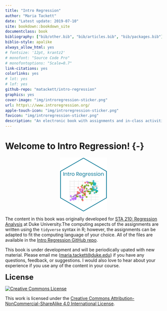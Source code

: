 ```yaml
--- 
title: "Intro Regression"
author: "Maria Tackett"
date: "Latest update: 2019-07-10"
site: bookdown::bookdown_site
documentclass: book
bibliography: ["bib/other.bib", "bib/articles.bib", "bib/packages.bib"]
biblio-style: apalike
always_allow_html: yes
# fontsize: '12pt, krantz2'
# monofont: "Source Code Pro"
# monofontoptions: "Scale=0.7"
link-citations: yes
colorlinks: yes
# lot: yes
# lof: yes
github-repo: "matackett/intro-regression"
graphics: yes
cover-image: "img/introregression-sticker.png"
url: https\://www.introregression.org/
apple-touch-icon: "img/introregression-sticker.png"
favicon: "img/introregression-sticker.png"
description: "An electronic book with assignments and in-class activities to help students apply concepts in an intermediate-level regression analysis course. The primary focus is application and computing; there are also supplemental math notes on some topics."
---
```




# Welcome to Intro Regression! {-}

<img src="img/introregression-sticker.png" width="30%" style="display: block; margin: auto;" />

The content in this book was originally developed for [STA 210: Regression Analysis](https://www2.stat.duke.edu/courses/Spring19/sta210.001/) at Duke University.The computing aspects of the assignments are written using the `tidyverse` syntax in R; however, the assignments can be adapted to fit the computing language of your choice. All of the files are available in the [Intro Regression GitHub repo](https://github.com/matackett/intro-regression).

This book is under development and will be periodically upated with new material. Please email me (<a href="mailto:maria.tackett@duke.edu">maria.tackett@duke.edu</a>) if you have any questions, feedback, or suggestions. I would also love to hear about your experience if you use any of the content in your course.

<font size = "5px">**License**</font>

<a rel="license" href="http://creativecommons.org/licenses/by-nc-sa/4.0/"><img alt="Creative Commons License" style="border-width:0" src="https://i.creativecommons.org/l/by-nc-sa/4.0/88x31.png" /></a><br />

This work is licensed under the [Creative Commons Attribution-NonCommercial-ShareAlike 4.0 International License](http://creativecommons.org/licenses/by-nc-sa/4.0/).
